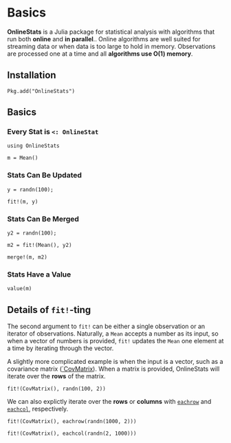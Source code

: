 # Basics

**OnlineStats** is a Julia package for statistical analysis with algorithms that run both **online** and **in parallel**..  Online algorithms are well suited for streaming data or when data is too large to hold in memory.  Observations are processed one at a time and all **algorithms use O(1) memory**.

## Installation

```
Pkg.add("OnlineStats")
```

## Basics

### Every Stat is `<: OnlineStat`

```@repl index
using OnlineStats

m = Mean()
```

### Stats Can Be Updated

```@repl index
y = randn(100);

fit!(m, y)
```

### Stats Can Be Merged 

```@repl index 
y2 = randn(100);

m2 = fit!(Mean(), y2)

merge!(m, m2)
```

### Stats Have a Value 

```@repl index
value(m)
```

## Details of `fit!`-ting

The second argument to `fit!` can be either a single observation or an iterator of observations.
Naturally, a `Mean` accepts a number as its input, so when a vector of numbers is provided,
`fit!` updates the `Mean` one element at a time by iterating through the vector.

A slightly more complicated example is when the input is a vector, such as a covariance 
matrix ([`CovMatrix](@ref)).  When a matrix is provided, OnlineStats will iterate over the 
**rows** of the matrix.

```@repl index
fit!(CovMatrix(), randn(100, 2))
```

We can also explictly iterate over the **rows** or **columns** with [`eachrow`](@ref) and 
[`eachcol`](@ref), respectively.

```@repl index
fit!(CovMatrix(), eachrow(randn(1000, 2)))
```

```@repl index
fit!(CovMatrix(), eachcol(randn(2, 1000)))
```